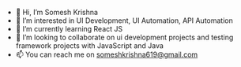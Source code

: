 - 👋 Hi, I’m Somesh Krishna
- 👀 I’m interested in UI Development, UI Automation, API Automation
- 🌱 I’m currently learning React JS
- 💞️ I’m looking to collaborate on ui development projects and testing framework projects with JavaScript and Java
- 📫 You can reach me on someshkrishna619@gmail.com

<!---
krishnaSomesh/krishnaSomesh is a ✨ special ✨ repository because its `README.md` (this file) appears on your GitHub profile.
You can click the Preview link to take a look at your changes.
--->
